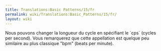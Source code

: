 ```yaml
---
title: Translations:Basic Patterns/15/fr
permalink: wiki/Translations:Basic_Patterns/15/fr/
layout: wiki
---
```


Nous pouvons changer la longueur du cycle en spécifiant le \`cps\`
(cycles per second). Vous remarquerez que cette appellation est quelque
peu similaire au plus classique "bpm" (beats per minute).
